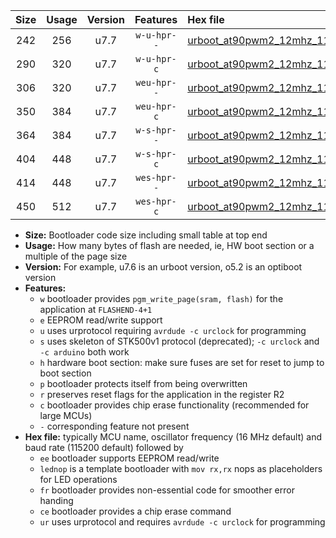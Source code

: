 |Size|Usage|Version|Features|Hex file|
|:-:|:-:|:-:|:-:|:--|
|242|256|u7.7|`w-u-hpr--`|[urboot_at90pwm2_12mhz_115200bps_lednop_ur.hex](https://raw.githubusercontent.com/stefanrueger/urboot.hex/main/mcus/at90pwm2/fcpu_12mhz/115200_bps/urboot_at90pwm2_12mhz_115200bps_lednop_ur.hex)|
|290|320|u7.7|`w-u-hpr-c`|[urboot_at90pwm2_12mhz_115200bps_lednop_fr_ce_ur.hex](https://raw.githubusercontent.com/stefanrueger/urboot.hex/main/mcus/at90pwm2/fcpu_12mhz/115200_bps/urboot_at90pwm2_12mhz_115200bps_lednop_fr_ce_ur.hex)|
|306|320|u7.7|`weu-hpr--`|[urboot_at90pwm2_12mhz_115200bps_ee_lednop_ur.hex](https://raw.githubusercontent.com/stefanrueger/urboot.hex/main/mcus/at90pwm2/fcpu_12mhz/115200_bps/urboot_at90pwm2_12mhz_115200bps_ee_lednop_ur.hex)|
|350|384|u7.7|`weu-hpr-c`|[urboot_at90pwm2_12mhz_115200bps_ee_lednop_fr_ce_ur.hex](https://raw.githubusercontent.com/stefanrueger/urboot.hex/main/mcus/at90pwm2/fcpu_12mhz/115200_bps/urboot_at90pwm2_12mhz_115200bps_ee_lednop_fr_ce_ur.hex)|
|364|384|u7.7|`w-s-hpr--`|[urboot_at90pwm2_12mhz_115200bps_lednop_fr.hex](https://raw.githubusercontent.com/stefanrueger/urboot.hex/main/mcus/at90pwm2/fcpu_12mhz/115200_bps/urboot_at90pwm2_12mhz_115200bps_lednop_fr.hex)|
|404|448|u7.7|`w-s-hpr-c`|[urboot_at90pwm2_12mhz_115200bps_lednop_fr_ce.hex](https://raw.githubusercontent.com/stefanrueger/urboot.hex/main/mcus/at90pwm2/fcpu_12mhz/115200_bps/urboot_at90pwm2_12mhz_115200bps_lednop_fr_ce.hex)|
|414|448|u7.7|`wes-hpr--`|[urboot_at90pwm2_12mhz_115200bps_ee_lednop_fr.hex](https://raw.githubusercontent.com/stefanrueger/urboot.hex/main/mcus/at90pwm2/fcpu_12mhz/115200_bps/urboot_at90pwm2_12mhz_115200bps_ee_lednop_fr.hex)|
|450|512|u7.7|`wes-hpr-c`|[urboot_at90pwm2_12mhz_115200bps_ee_lednop_fr_ce.hex](https://raw.githubusercontent.com/stefanrueger/urboot.hex/main/mcus/at90pwm2/fcpu_12mhz/115200_bps/urboot_at90pwm2_12mhz_115200bps_ee_lednop_fr_ce.hex)|

- **Size:** Bootloader code size including small table at top end
- **Usage:** How many bytes of flash are needed, ie, HW boot section or a multiple of the page size
- **Version:** For example, u7.6 is an urboot version, o5.2 is an optiboot version
- **Features:**
  + `w` bootloader provides `pgm_write_page(sram, flash)` for the application at `FLASHEND-4+1`
  + `e` EEPROM read/write support
  + `u` uses urprotocol requiring `avrdude -c urclock` for programming
  + `s` uses skeleton of STK500v1 protocol (deprecated); `-c urclock` and `-c arduino` both work
  + `h` hardware boot section: make sure fuses are set for reset to jump to boot section
  + `p` bootloader protects itself from being overwritten
  + `r` preserves reset flags for the application in the register R2
  + `c` bootloader provides chip erase functionality (recommended for large MCUs)
  + `-` corresponding feature not present
- **Hex file:** typically MCU name, oscillator frequency (16 MHz default) and baud rate (115200 default) followed by
  + `ee` bootloader supports EEPROM read/write
  + `lednop` is a template bootloader with `mov rx,rx` nops as placeholders for LED operations
  + `fr` bootloader provides non-essential code for smoother error handing
  + `ce` bootloader provides a chip erase command
  + `ur` uses urprotocol and requires `avrdude -c urclock` for programming
